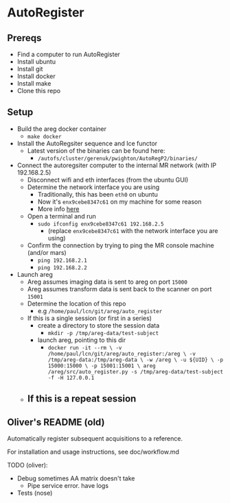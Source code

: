 # AutoRegister

## Prereqs

- Find a computer to run AutoRegister
- Install ubuntu
- Install git
- Install docker
- Install make
- Clone this repo

## Setup

- Build the areg docker container
  - `make docker`
- Install the AutoRegsiter sequence and Ice functor
  - Latest version of the binaries can be found here:
    - `/autofs/cluster/gerenuk/pwighton/AutoRegP2/binaries/`
- Connect the autoregsiter computer to the internal MR network (with IP 192.168.2.5)
  - Disconnect wifi and eth interfaces (from the ubuntu GUI)
  - Determine the network interface you are using
    - Traditionally, this has been `eth0` on ubuntu
    - Now it's `enx9cebe8347c61` on my machine for some reason
    - More info [here](https://www.freedesktop.org/wiki/Software/systemd/PredictableNetworkInterfaceNames/)
  - Open a terminal and run
    - `sudo ifconfig enx9cebe8347c61 192.168.2.5`
      - (replace `enx9cebe8347c61` with the network interface you are using)
  - Confirm the connection by trying to ping the MR console machine (and/or mars)
    - `ping 192.168.2.1`
    - `ping 192.168.2.2`
- Launch areg
  - Areg assumes imaging data is sent to areg on port `15000`
  - Areg assumes transform data is sent back to the scanner on port `15001`
  - Determine the location of this repo
    - e.g `/home/paul/lcn/git/areg/auto_register`
  - If this is a single session (or first in a series)
    - create a directory to store the session data
      - `mkdir -p /tmp/areg-data/test-subject`
    - launch areg, pointing to this dir
      - `docker run -it --rm \
           -v /home/paul/lcn/git/areg/auto_register:/areg \
           -v /tmp/areg-data:/tmp/areg-data \
           -w /areg \
           -u ${UID} \
           -p 15000:15000 \
           -p 15001:15001 \
           areg /areg/src/auto_register.py -s /tmp/areg-data/test-subject -f -H 127.0.0.1`
  - If this is a repeat session
    -

## Oliver's README (old)
Automatically register subsequent acquisitions to a reference.

For installation and usage instructions, see doc/workflow.md


TODO (oliver):

- Debug sometimes AA matrix doesn't take
  - Pipe service error. have logs
- Tests (nose)
